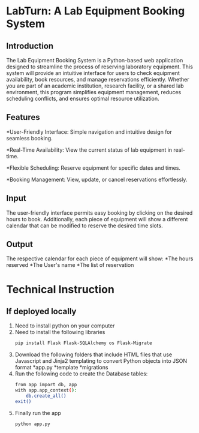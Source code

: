 # LabTurn: A Lab Equipment Booking System
## Introduction
The Lab Equipment Booking System is a Python-based web application designed to streamline the process of reserving laboratory equipment. This system will provide an intuitive interface for users to check equipment availability, book resources, and manage reservations efficiently. Whether you are part of an academic institution, research facility, or a shared lab environment, this program simplifies equipment management, reduces scheduling conflicts, and ensures optimal resource utilization.

## Features
*User-Friendly Interface: Simple navigation and intuitive design for seamless booking.

*Real-Time Availability: View the current status of lab equipment in real-time.

*Flexible Scheduling: Reserve equipment for specific dates and times.

*Booking Management: View, update, or cancel reservations effortlessly.

## Input
The user-friendly interface permits easy booking by clicking on the desired hours to book. Additionally, each piece of equipment will show a different calendar that can be modified to reserve the desired time slots.

## Output
The respective calendar for each piece of equipment will show:
*The hours reserved
*The User's name
*The list of reservation

# Technical Instruction
## If deployed locally
1. Need to install python on your computer
2. Need to install the following libraries
    ```bash
   pip install Flask Flask-SQLAlchemy os Flask-Migrate
   ```
3. Download the following folders that include HTML files that use Javascript and Jinja2 templating to convert Python objects into JSON format
   *app.py
   *template
   *migrations
4. Run the following code to create the Database tables:
   ```bash
   from app import db, app
   with app.app_context():
       db.create_all()
   exit()
   ```
5. Finally run the app
   ```bash
   python app.py
   ```

   
